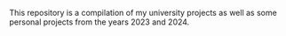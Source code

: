 This repository is a compilation of my university projects as well as some personal projects from the years 2023 and 2024.
